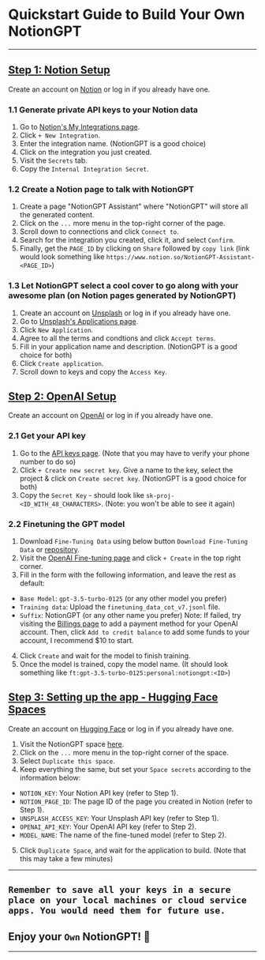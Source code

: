 # Quickstart Guide to Build Your Own NotionGPT
---
## <u>Step 1: Notion Setup</u>
Create an account on [Notion](https://notion.so) or log in if you already have one.

### 1.1 Generate private API keys to your Notion data
1. Go to [Notion's My Integrations page](https://www.notion.so/my-integrations).
2. Click `+ New Integration`.
3. Enter the integration name. (NotionGPT is a good choice)
4. Click on the integration you just created.
5. Visit the `Secrets` tab.
6. Copy the `Internal Integration Secret`. 

### 1.2 Create a Notion page to talk with NotionGPT
1. Create a page "NotionGPT Assistant" where "NotionGPT" will store all the generated content.
2. Click on the `...` more menu in the top-right corner of the page.
3. Scroll down to connections and click `Connect to`.
4. Search for the integration you created, click it, and select `Confirm`.
5. Finally, get the `PAGE_ID` by clicking on `Share` followed by `copy link` (link would look something like `https://www.notion.so/NotionGPT-Assistant-<PAGE_ID>`)

### 1.3 Let NotionGPT select a cool cover to go along with your awesome plan (on Notion pages generated by NotionGPT)
1. Create an account on [Unsplash](https://unsplash.com/join) or log in if you already have one.
2. Go to [Unsplash's Applications page](https://unsplash.com/oauth/applications).
3. Click `New Application`.
4. Agree to all the terms and condtions and click `Accept terms`.
5. Fill in your application name and description. (NotionGPT is a good choice for both)
6. Click `Create application`.
7. Scroll down to keys and copy the `Access Key`.

## <u>Step 2: OpenAI Setup</u>
Create an account on [OpenAI](https://platform.openai.com/signup) or log in if you already have one.

### 2.1 Get your API key
1. Go to the [API keys page](https://platform.openai.com/account/api-keys). (Note that you may have to verify your phone number to do so)
2. Click `+ Create new secret key`. Give a name to the key, select the project & click on `Create secret key`. (NotionGPT is a good choice for both)
3. Copy the `Secret Key` - should look like `sk-proj-<ID_WITH_48_CHARACTERS>`. (Note: you won't be able to see it again)

### 2.2 Finetuning the GPT model
1. Download `Fine-Tuning Data` using below button `Download Fine-Tuning Data` or [repository](https://huggingface.co/spaces/disciple0/notion-gpt/tree/main/data).
2. Visit the [OpenAI Fine-tuning page](https://platform.openai.com/finetune) and click `+ Create` in the top right corner.
3. Fill in the form with the following information, and leave the rest as default:
- `Base Model`: `gpt-3.5-turbo-0125` (or any other model you prefer)
- `Training data`: Upload the `finetuning_data_cot_v7.jsonl` file.
- `Suffix`: NotionGPT (or any other name you prefer)
Note: If failed, try visiting the [Billings page](https://platform.openai.com/settings/organization/billing/overview) to add a payment method for your OpenAI account. Then, click `Add to credit balance` to add some funds to your account, I recommend $10 to start.
4. Click `Create` and wait for the model to finish training.
5. Once the model is trained, copy the model name. (It should look something like `ft:gpt-3.5-turbo-0125:personal:notiongpt:<ID>`)

## <u>Step 3: Setting up the app - Hugging Face Spaces</u>
Create an account on [Hugging Face](https://huggingface.co/join) or log in if you already have one.

1. Visit the NotionGPT space [here](https://huggingface.co/spaces/disciple0/notion-gpt).
2. Click on the `...` more menu in the top-right corner of the space.
3. Select `Duplicate this space`.
4. Keep everything the same, but set your `Space secrets` according to the information below:
- `NOTION_KEY`: Your Notion API key (refer to Step 1).
- `NOTION_PAGE_ID`: The page ID of the page you created in Notion (refer to Step 1).
- `UNSPLASH_ACCESS_KEY`: Your Unsplash API key (refer to Step 1).
- `OPENAI_API_KEY`: Your OpenAI API key (refer to Step 2).
- `MODEL_NAME`: The name of the fine-tuned model (refer to Step 2).
5. Click `Duplicate Space`, and wait for the application to build. (Note that this may take a few minutes)
---
## `Remember to save all your keys in a secure place on your local machines or cloud service apps. You would need them for future use.`

## Enjoy your `Own` NotionGPT! 🎉
---